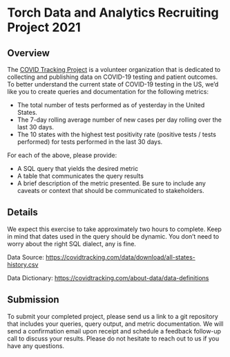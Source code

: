 # Torch Data and Analytics Recruiting Project 2021

## Overview
The [COVID Tracking Project][covid_homepage] is a volunteer organization 
that is dedicated to collecting and publishing data on COVID-19 testing and
patient outcomes. To better understand the current state of COVID-19 testing
in the US, we’d like you to create queries and documentation for the following
metrics:

- The total number of tests performed as of yesterday in the United States.
- The 7-day rolling average number of new cases per day rolling over the last 30 days.
- The 10 states with the highest test positivity rate (positive tests / tests
  performed) for tests performed in the last 30 days.

For each of the above, please provide:

- A SQL query that yields the desired metric
- A table that communicates the query results
- A brief description of the metric presented. Be sure to include any caveats 
  or context that should be communicated to stakeholders. 

## Details

We expect this exercise to take approximately two hours to complete. Keep in
mind that dates used in the query should be dynamic. You don’t need to worry
about the right SQL dialect, any is fine. 

Data Source: https://covidtracking.com/data/download/all-states-history.csv

Data Dictionary: https://covidtracking.com/about-data/data-definitions

## Submission

To submit your completed project, please send us a link to a git repository
that includes your queries, query output, and metric documentation. 
We will send a confirmation email upon receipt and schedule a feedback follow-up
call to discuss your results. Please do not hesitate to reach out to us if you
have any questions.

[covid_homepage]: https://covidtracking.com/